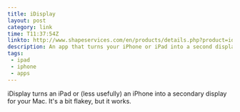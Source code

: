 ```yaml
---
title: iDisplay
layout: post
category: link
time: T11:37:54Z
linkto: http://www.shapeservices.com/en/products/details.php?product=idisplay&platform=iphone
description: An app that turns your iPhone or iPad into a second display for your Mac. 
tags:
 - ipad
 - iphone
 - apps
---
```


iDisplay turns an iPad or (less usefully) an iPhone into a secondary display for your Mac. It's a bit flakey, but it works.

